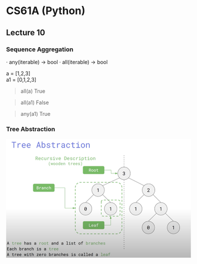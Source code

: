# CS61A (Python)

## Lecture 10

### Sequence Aggregation

· any(iterable) -> bool
· all(iterable) -> bool

a = [1,2,3]<br>
a1 = [0,1,2,3]


>all(a)
>True

>all(a1)
>False

>any(a1)
>True


### Tree Abstraction

![Tree](/images/Tree.png)